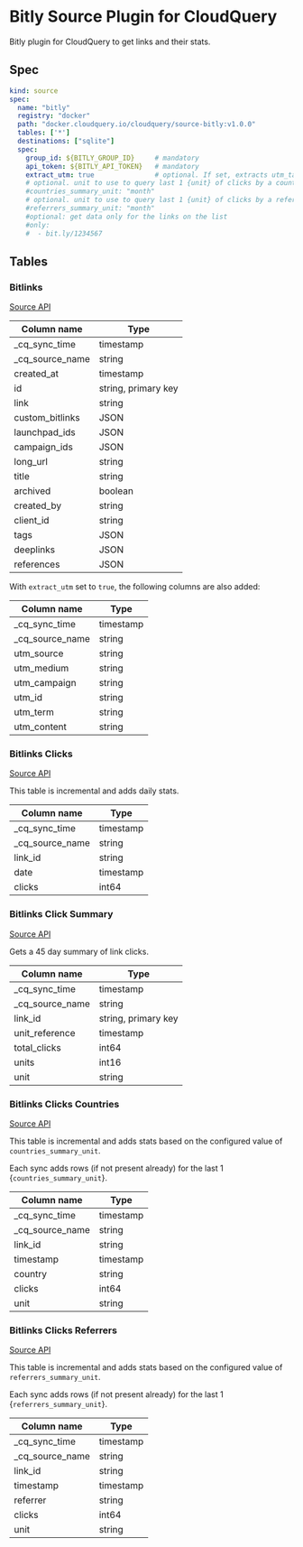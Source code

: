# Bitly Source Plugin for CloudQuery

Bitly plugin for CloudQuery to get links and their stats.

## Spec

```yaml
kind: source
spec:
  name: "bitly"
  registry: "docker"
  path: "docker.cloudquery.io/cloudquery/source-bitly:v1.0.0"
  tables: ['*']
  destinations: ["sqlite"]
  spec:
    group_id: ${BITLY_GROUP_ID}     # mandatory
    api_token: ${BITLY_API_TOKEN}   # mandatory
    extract_utm: true               # optional. If set, extracts utm_tags from the long_url into separate columns
    # optional. unit to use to query last 1 {unit} of clicks by a country. Default: month. Values: hour, day, week, month.
    #countries_summary_unit: "month" 
    # optional. unit to use to query last 1 {unit} of clicks by a referrer. Default: month. Values: hour, day, week, month.
    #referrers_summary_unit: "month" 
    #optional: get data only for the links on the list 
    #only: 
    #  - bit.ly/1234567
```

## Tables

### Bitlinks

[Source API](https://dev.bitly.com/api-reference/#getBitlinksByGroup)

|Column name | Type |
|---|---|
| _cq_sync_time| timestamp |
| _cq_source_name| string |
|created_at | timestamp |
|id | string, primary key|
|link | string|
|custom_bitlinks |JSON|
|launchpad_ids |JSON|
|campaign_ids |JSON|
|long_url | string|
|title | string|
|archived | boolean|
|created_by | string|
|client_id | string|
|tags |JSON|
|deeplinks |JSON|
|references |JSON|

With `extract_utm` set to `true`, the following columns are also added:

|Column name | Type |
|---|---|
| _cq_sync_time| timestamp |
| _cq_source_name| string |
|utm_source | string |
|utm_medium | string |
|utm_campaign | string |
|utm_id | string |
|utm_term | string |
|utm_content | string |

### Bitlinks Clicks

[Source API](https://dev.bitly.com/api-reference/#getClicksForBitlink)

This table is incremental and adds daily stats.

|Column name | Type |
|---|---|
| _cq_sync_time| timestamp |
| _cq_source_name| string |
| link_id | string |
| date | timestamp |
| clicks | int64 |

### Bitlinks Click Summary

[Source API](https://dev.bitly.com/api-reference/#getClicksSummaryForBitlink)

Gets a 45 day summary of link clicks.

|Column name | Type |
|---|---|
| _cq_sync_time| timestamp |
| _cq_source_name| string |
| link_id | string, primary key|
| unit_reference | timestamp |
| total_clicks | int64 |
| units | int16 |
| unit | string |

### Bitlinks Clicks Countries

[Source API](https://dev.bitly.com/api-reference/#getMetricsForBitlinkByCountries)

This table is incremental and adds stats based on the configured value of `countries_summary_unit`.

Each sync adds rows (if not present already) for the last 1 {`countries_summary_unit`}.

|Column name | Type |
|---|---|
| _cq_sync_time| timestamp |
| _cq_source_name| string |
| link_id | string |
| timestamp | timestamp |
| country | string |
| clicks | int64 |
| unit | string |

### Bitlinks Clicks Referrers

[Source API](https://dev.bitly.com/api-reference/#getMetricsForBitlinkByReferrers)

This table is incremental and adds stats based on the configured value of `referrers_summary_unit`.

Each sync adds rows (if not present already) for the last 1 {`referrers_summary_unit`}.

|Column name | Type |
|---|---|
| _cq_sync_time| timestamp |
| _cq_source_name| string |
| link_id | string |
| timestamp | timestamp |
| referrer | string |
| clicks | int64 |
| unit | string |
